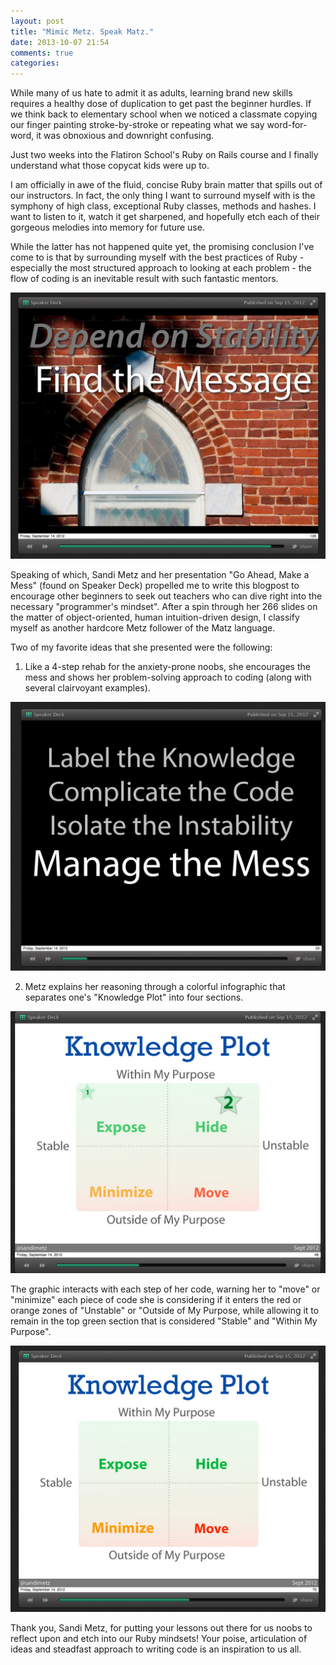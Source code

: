 ```yaml
---
layout: post
title: "Mimic Metz. Speak Matz."
date: 2013-10-07 21:54
comments: true
categories: 
---
```


While many of us hate to admit it as adults, learning brand new skills requires a healthy dose of duplication to get past the beginner hurdles. If we think back to elementary school when we noticed a classmate copying our finger painting stroke-by-stroke or repeating what we say word-for-word, it was obnoxious and downright confusing.

<!-- more -->

Just two weeks into the Flatiron School's Ruby on Rails course and I finally understand what those copycat kids were up to.

I am officially in awe of the fluid, concise Ruby brain matter that spills out of our instructors. In fact, the only thing I want to surround myself with is the symphony of high class, exceptional Ruby classes, methods and hashes. I want to listen to it, watch it get sharpened, and hopefully etch each of their gorgeous melodies into memory for future use. 

While the latter has not happened quite yet, the promising conclusion I've come to is that by surrounding myself with the best practices of Ruby - especially the most structured approach to looking at each problem - the flow of coding is an inevitable result with such fantastic mentors.

![Go Ahead, Make a Mess](/images/slide4.png)

Speaking of which, Sandi Metz and her presentation "Go Ahead, Make a Mess" (found on Speaker Deck) propelled me to write this blogpost to encourage other beginners to seek out teachers who can dive right into the necessary "programmer's mindset". After a spin through her 266 slides on the matter of object-oriented, human intuition-driven design, I classify myself as another hardcore Metz follower of the Matz language. 

Two of my favorite ideas that she presented were the following:

1. Like a 4-step rehab for the anxiety-prone noobs, she encourages the mess and shows her problem-solving approach to coding (along with several clairvoyant examples).


![Go Ahead, Make a Mess](/images/slide1.png)

2. Metz explains her reasoning through a colorful infographic that separates one's "Knowledge Plot" into four sections.


![Go Ahead, Make a Mess](/images/slide2.png)

The graphic interacts with each step of her code, warning her to "move" or "minimize" each piece of code she is considering if it enters the red or orange zones of "Unstable" or "Outside of My Purpose, while allowing it to remain in the top green section that is considered "Stable" and "Within My Purpose".


![Go Ahead, Make a Mess](/images/slide3.png)

Thank you, Sandi Metz, for putting your lessons out there for us noobs to reflect upon and etch into our Ruby mindsets! Your poise, articulation of ideas and steadfast approach to writing code is an inspiration to us all.

